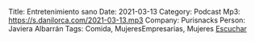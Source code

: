 Title: Entretenimiento sano
Date: 2021-03-13
Category: Podcast
Mp3: https://s.danilorca.com/2021-03-13.mp3
Company: Purisnacks
Person: Javiera Albarrán
Tags: Comida, MujeresEmpresarias, Mujeres
<a href="https://s.danilorca.com/2021-03-13.mp3" type="audio/mpeg">
Escuchar
</a>
